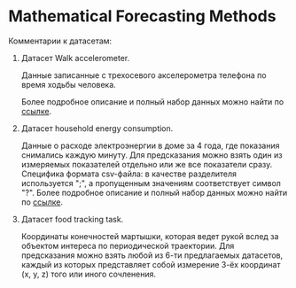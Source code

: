 # Mathematical Forecasting Methods

Комментарии к датасетам:


1. Датасет Walk accelerometer.

   Данные записанные с трехосевого акселерометра телефона по время ходьбы человека.
   
   Более подробное описание и полный набор данных можно найти по [ссылке](https://github.com/mmalekzadeh/motion-sense).
   
   
2. Датасет household energy consumption.

   Данные о расходе электроэнергии в доме за 4 года, где показания снимались каждую минуту.
   Для предсказания можно взять один из измеряемых показателей отдельно или же все показатели сразу.
   Специфика формата csv-файла: в качестве разделителя используется ";", а пропущенным значениям соответствует символ "?".
   Более подробное описание и полный набор данных можно найти по [ссылке](https://machinelearningmastery.com/how-to-load-and-explore-household-electricity-usage-data/).
   
 
3. Датасет food tracking task.
   
   Координаты конечностей мартышки, которая ведет рукой вслед за объектом интереса по периодической траектории. 
   Для предсказания можно взять любой из 6-ти предлагаемых датасетов, каждый из которых представляет собой измерение 3-ёх координат (x, y, z) того или иного сочленения.


   
   
